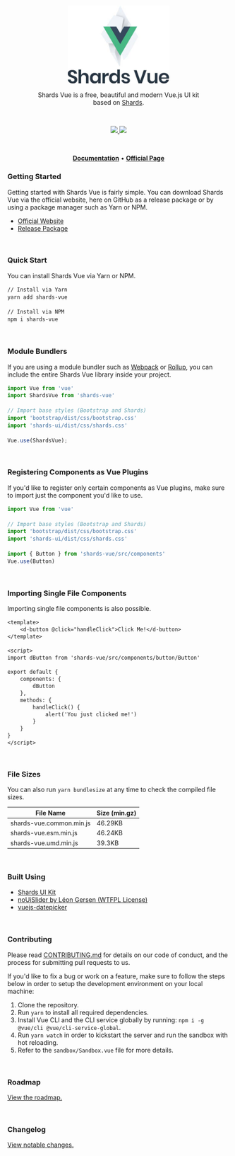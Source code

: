 <p align="center">
<img src="logo.jpg" width="230" />
</p>

<p align="center">
Shards Vue is a free, beautiful and modern Vue.js UI kit <br /> based on <a href="https://github.com/designrevision/shards-ui">Shards</a>.
</p>

<br />

<p align="center">
  <a href="#">
    <img src="https://img.shields.io/badge/License-MIT-brightgreen.svg" />
  </a>
  <a href="https://twitter.com/designrevision">
    <img src="https://img.shields.io/twitter/follow/DesignRevision.svg?style=social&label=Follow" />
  </a>
</p>

<br />

<p align="center">
  <a href="https://designrevision.com/docs/shards-vue/"><strong>Documentation</strong></a> •
  <a href="https://designrevision.com/downloads/shards-vue/"><strong>Official Page</strong></a>
</p>


### Getting Started

Getting started with Shards Vue is fairly simple. You can download Shards Vue via the official website, here on GitHub as a release package or by using a package manager such as Yarn or NPM.

* [Official Website](https://designrevision.com/download/shards-vue)
* [Release Package](https://github.com/DesignRevision/shards-vue/releases)

<br />

### Quick Start

You can install Shards Vue via Yarn or NPM.

```bash
// Install via Yarn
yarn add shards-vue

// Install via NPM
npm i shards-vue
```

<br />

### Module Bundlers

If you are using a module bundler such as [Webpack](https://webpack.js.org/) or [Rollup](https://rollupjs.org/), you can include the entire Shards Vue library inside your project.

```javascript
import Vue from 'vue'
import ShardsVue from 'shards-vue'

// Import base styles (Bootstrap and Shards)
import 'bootstrap/dist/css/bootstrap.css'
import 'shards-ui/dist/css/shards.css'

Vue.use(ShardsVue);
```

<br />

### Registering Components as Vue Plugins

If you'd like to register only certain components as Vue plugins, make sure to import just the component you'd like to use.

```javascript
import Vue from 'vue'

// Import base styles (Bootstrap and Shards)
import 'bootstrap/dist/css/bootstrap.css'
import 'shards-ui/dist/css/shards.css'

import { Button } from 'shards-vue/src/components'
Vue.use(Button)

```

<br />

### Importing Single File Components

Importing single file components is also possible.

```vue
<template>
    <d-button @click="handleClick">Click Me!</d-button>
</template>

<script>
import dButton from 'shards-vue/src/components/button/Button'

export default {
    components: {
        dButton
    },
    methods: {
        handleClick() {
            alert('You just clicked me!')
        }
    }
}
</script>
```

<br />

### File Sizes

You can also run `yarn bundlesize` at any time to check the compiled file sizes.

| File Name                | Size (min.gz) |
|--------------------------|---------------|
| shards-vue.common.min.js | 46.29KB       |
| shards-vue.esm.min.js    | 46.24KB       |
| shards-vue.umd.min.js    | 39.3KB        |

<br />

### Built Using

* [Shards UI Kit](https://designrevision.com/downloads/shards/)
* [noUiSlider by Léon Gersen (WTFPL License)](https://refreshless.com/nouislider/download/)
* [vuejs-datepicker](https://github.com/charliekassel/vuejs-datepicker)

<br />

### Contributing

Please read [CONTRIBUTING.md](CONTRIBUTING.md) for details on our code of conduct, and the process for submitting pull requests to us.

If you'd like to fix a bug or work on a feature, make sure to follow the steps below in order to setup the development environment on your local machine:

1. Clone the repository.
2. Run `yarn` to install all required dependencies.
3. Install Vue CLI and the CLI service globally by running: `npm i -g @vue/cli @vue/cli-service-global`.
4. Run `yarn watch` in order to kickstart the server and run the sandbox with hot reloading.
5. Refer to the `sandbox/Sandbox.vue` file for more details.

<br />

### Roadmap

[View the roadmap.](http://designrevision.com/docs/shards-vue/roadmap)

<br />

### Changelog

[View notable changes.](CHANGELOG.md)
